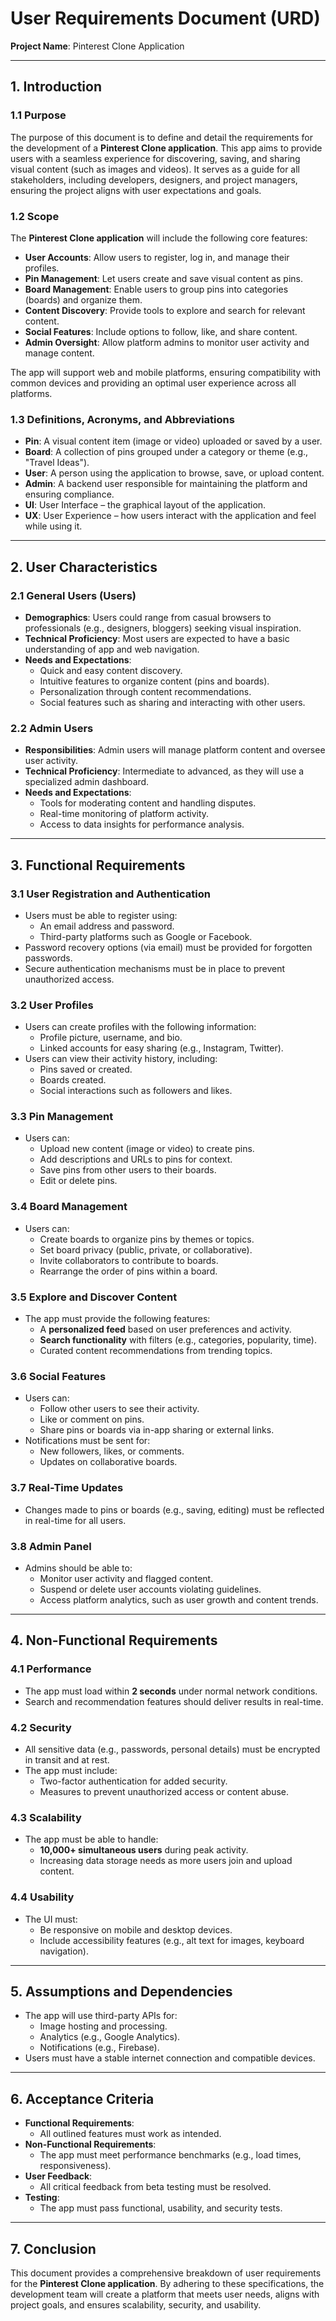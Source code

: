 # User Requirements Document (URD)  
**Project Name**: Pinterest Clone Application  

---

## 1. Introduction  

### 1.1 Purpose  
The purpose of this document is to define and detail the requirements for the development of a **Pinterest Clone application**. This app aims to provide users with a seamless experience for discovering, saving, and sharing visual content (such as images and videos). It serves as a guide for all stakeholders, including developers, designers, and project managers, ensuring the project aligns with user expectations and goals.  

### 1.2 Scope  
The **Pinterest Clone application** will include the following core features:  
- **User Accounts**: Allow users to register, log in, and manage their profiles.  
- **Pin Management**: Let users create and save visual content as pins.  
- **Board Management**: Enable users to group pins into categories (boards) and organize them.  
- **Content Discovery**: Provide tools to explore and search for relevant content.  
- **Social Features**: Include options to follow, like, and share content.  
- **Admin Oversight**: Allow platform admins to monitor user activity and manage content.  

The app will support web and mobile platforms, ensuring compatibility with common devices and providing an optimal user experience across all platforms.  

### 1.3 Definitions, Acronyms, and Abbreviations  
- **Pin**: A visual content item (image or video) uploaded or saved by a user.  
- **Board**: A collection of pins grouped under a category or theme (e.g., "Travel Ideas").  
- **User**: A person using the application to browse, save, or upload content.  
- **Admin**: A backend user responsible for maintaining the platform and ensuring compliance.  
- **UI**: User Interface – the graphical layout of the application.  
- **UX**: User Experience – how users interact with the application and feel while using it.  

---

## 2. User Characteristics  

### 2.1 General Users (Users)  
- **Demographics**: Users could range from casual browsers to professionals (e.g., designers, bloggers) seeking visual inspiration.  
- **Technical Proficiency**: Most users are expected to have a basic understanding of app and web navigation.  
- **Needs and Expectations**:  
  - Quick and easy content discovery.  
  - Intuitive features to organize content (pins and boards).  
  - Personalization through content recommendations.  
  - Social features such as sharing and interacting with other users.  

### 2.2 Admin Users  
- **Responsibilities**: Admin users will manage platform content and oversee user activity.  
- **Technical Proficiency**: Intermediate to advanced, as they will use a specialized admin dashboard.  
- **Needs and Expectations**:  
  - Tools for moderating content and handling disputes.  
  - Real-time monitoring of platform activity.  
  - Access to data insights for performance analysis.  

---

## 3. Functional Requirements  

### 3.1 User Registration and Authentication  
- Users must be able to register using:  
  - An email address and password.  
  - Third-party platforms such as Google or Facebook.  
- Password recovery options (via email) must be provided for forgotten passwords.  
- Secure authentication mechanisms must be in place to prevent unauthorized access.  

### 3.2 User Profiles  
- Users can create profiles with the following information:  
  - Profile picture, username, and bio.  
  - Linked accounts for easy sharing (e.g., Instagram, Twitter).  
- Users can view their activity history, including:  
  - Pins saved or created.  
  - Boards created.  
  - Social interactions such as followers and likes.  

### 3.3 Pin Management  
- Users can:  
  - Upload new content (image or video) to create pins.  
  - Add descriptions and URLs to pins for context.  
  - Save pins from other users to their boards.  
  - Edit or delete pins.  

### 3.4 Board Management  
- Users can:  
  - Create boards to organize pins by themes or topics.  
  - Set board privacy (public, private, or collaborative).  
  - Invite collaborators to contribute to boards.  
  - Rearrange the order of pins within a board.  

### 3.5 Explore and Discover Content  
- The app must provide the following features:  
  - A **personalized feed** based on user preferences and activity.  
  - **Search functionality** with filters (e.g., categories, popularity, time).  
  - Curated content recommendations from trending topics.  

### 3.6 Social Features  
- Users can:  
  - Follow other users to see their activity.  
  - Like or comment on pins.  
  - Share pins or boards via in-app sharing or external links.  
- Notifications must be sent for:  
  - New followers, likes, or comments.  
  - Updates on collaborative boards.  

### 3.7 Real-Time Updates  
- Changes made to pins or boards (e.g., saving, editing) must be reflected in real-time for all users.  

### 3.8 Admin Panel  
- Admins should be able to:  
  - Monitor user activity and flagged content.  
  - Suspend or delete user accounts violating guidelines.  
  - Access platform analytics, such as user growth and content trends.  

---

## 4. Non-Functional Requirements  

### 4.1 Performance  
- The app must load within **2 seconds** under normal network conditions.  
- Search and recommendation features should deliver results in real-time.  

### 4.2 Security  
- All sensitive data (e.g., passwords, personal details) must be encrypted in transit and at rest.  
- The app must include:  
  - Two-factor authentication for added security.  
  - Measures to prevent unauthorized access or content abuse.  

### 4.3 Scalability  
- The app must be able to handle:  
  - **10,000+ simultaneous users** during peak activity.  
  - Increasing data storage needs as more users join and upload content.  

### 4.4 Usability  
- The UI must:  
  - Be responsive on mobile and desktop devices.  
  - Include accessibility features (e.g., alt text for images, keyboard navigation).  

---

## 5. Assumptions and Dependencies  
- The app will use third-party APIs for:  
  - Image hosting and processing.  
  - Analytics (e.g., Google Analytics).  
  - Notifications (e.g., Firebase).  
- Users must have a stable internet connection and compatible devices.  

---

## 6. Acceptance Criteria  
- **Functional Requirements**:  
  - All outlined features must work as intended.  
- **Non-Functional Requirements**:  
  - The app must meet performance benchmarks (e.g., load times, responsiveness).  
- **User Feedback**:  
  - All critical feedback from beta testing must be resolved.  
- **Testing**:  
  - The app must pass functional, usability, and security tests.  

---

## 7. Conclusion  
This document provides a comprehensive breakdown of user requirements for the **Pinterest Clone application**. By adhering to these specifications, the development team will create a platform that meets user needs, aligns with project goals, and ensures scalability, security, and usability.  

